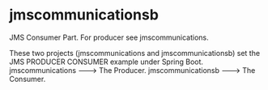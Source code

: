 # jmscommunicationsb
JMS Consumer Part. For producer see jmscommunications.

These two projects (jmscommunications and jmscommunicationsb) set the JMS PRODUCER CONSUMER example under Spring Boot.
jmscommunications ---> The Producer.
jmscommunicationsb ---> The Consumer.
